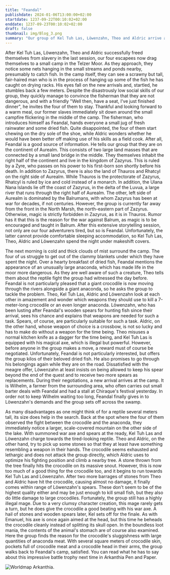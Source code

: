 ```yaml
---
title: "Feandal"
publishdate: 2024-01-06T13:00:00+02:00
startdate: 1237-09-22T00:10:02+02:00
enddate: 1237-09-23T00:10:02+02:00
draft: false
thumbnail: img/Blog_3.png
summary: "Our group of Kel Tuh Las, Löwenzahn, Theo and Aldric arrive at the small camp in the Telzer swamp, which they discovered last time. Here they meet Feandal the fisherman, who gives them a brief summary of which country and world they live in. After a night in Feandal's camp, he has another mission for our group. You can find out what it is and how the four of them go about it here:"
---
```


After Kel Tuh Las, Löwenzahn, Theo and Aldric successfully freed themselves from slavery in the last session, our four escapees now drag themselves to a small camp in the Telzer Moor. As they approach, they notice some nets hanging in the small streams and ponds nearby, presumably to catch fish. In the camp itself, they can see a scrawny but tall, fair-haired man who is in the process of hanging up some of the fish he has caught on drying racks. His eyes fall on the new arrivals and, startled, he stumbles back a few meters. Despite the disastrously low social skills of our group, they quickly manage to convince the fisherman that they are not dangerous, and with a friendly "Well then, have a seat, I've just finished dinner", he invites the four of them to stay. Thankful and looking forward to a warm meal, our former slaves immediately sit down around the small campfire flickering in the middle of the camp. The fisherman, who introduces himself as Feandal, hands everyone a small jug of fresh rainwater and some dried fish. Quite disappointed, the four of them start chewing on the dry sole of the shoe, while Aldric wonders whether he would have been better off making use of his skills as a field cook. After all, Feandal is a good source of information. He tells our group that they are on the continent of Aurealm. This consists of two large land masses that are connected by a small land bridge in the middle. They themselves inhabit the right half of the continent and live in the kingdom of Zazyrus. This is ruled by a Zyre, who passes on his power to his first-born son shortly before his death. In addition to Zazyrus, there is also the land of Thauros and Rhatcyl on the right side of Aurealm. While Thauros is the protectorate of Zazyrus, Rhatcyl is ruled by ice and cold instead of a monarch. In addition, the Ulana Nana Islands lie off the coast of Zazyrus, in the delta of the Luvua, a large river that runs through the right half of Aurealm. The other, left side of Aurealm is dominated by the Balrumans, with whom Zazyrus has been at war for decades, if not centuries. However, the group is currently far away from the front in the North Marsh, the north-eastern part of Zazyrus. Otherwise, magic is strictly forbidden in Zazyrus, as it is in Thauros. Rumor has it that this is the reason for the war against Balrum, as magic is to be encouraged and taught in Balrum. After this extensive storytelling session, not only are our four adventurers tired, but so is Feandal. Unfortunately, the latter cannot provide comfortable sleeping accommodation, so Kel Tuh Las, Theo, Aldric and Löwenzahn spend the night under makeshift covers.

The next morning is cold and thick clouds of mist surround the camp. The four of us struggle to get out of the clammy blankets under which they have spent the night. Over a hearty breakfast of dried fish, Feandal mentions the appearance of an unusually large anaconda, which has made life in the moor more dangerous. As they are well aware of such a creature, Theo tells them about the reptile fight the group had witnessed the day before. Feandal is not particularly pleased that a giant crocodile is now moving through the rivers alongside a giant anaconda, so he asks the group to tackle the problem. Theo, Kel Tuh Las, Aldric and Löwenzahn look at each other in amazement and wonder which weapons they should use to kill a 7-meter-long crocodile or an even longer anaconda. Löwenzahn, who has been lusting after Feandal's wooden spears for hunting fish since their arrival, sees his chance and explains that weapons are needed for such a task. Spears, of course, are particularly suitable for such a task. Aldric, on the other hand, whose weapon of choice is a crossbow, is not so lucky and has to make do without a weapon for the time being. Theo misuses a normal kitchen knife as a dagger for the time being, and Kel Tuh Las is equipped with his magical axe, which is illegal but powerful. However, before anyone in the group makes a move, a reward must of course be negotiated. Unfortunately, Feandal is not particularly interested, but offers the group kilos of their beloved dried fish. He also promises to go through his belongings again while they are on the road. Dissatisfied with the meagre offer, Löwenzahn at least insists on being allowed to keep his spear beyond the end of the quest and to receive two more spears as replacements. During their negotiations, a new arrival arrives at the camp. It is Wilhelm, a farmer from the surrounding area, who often carries out small barter deals with Feandal and had a stall at Chiraque's festival yesterday. In order not to keep Wilhelm waiting too long, Feandal finally gives in to Löwenzahn's demands and the group sets off across the swamp.

As many disadvantages as one might think of for a reptile several meters tall, its size does help in the search. Back at the spot where the four of them observed the fight between the crocodile and the anaconda, they immediately notice a larger, scale-covered mountain on the other side of the lake. With summoned war axe and spears at the ready, Kel Tuh Las and Löwenzahn charge towards the tired-looking reptile. Theo and Aldric, on the other hand, try to pick up some stones so that they at least have something resembling a weapon in their hands. The crocodile seems exhausted and lethargic and does not attack the group directly, which Aldric uses to optimize his fighting position and climb a nearby tree. A stone thrown from the tree finally hits the crocodile on its massive snout. However, this is now too much of a good thing for the crocodile too, and it begins to run towards Kel Tuh Las and Löwenzahn. After two more barrages of stones from Theo and Aldric have hit the crocodile, causing almost no damage, it finally comes within range of Löwenzahn's spears. These don't seem to be of the highest quality either and may be just enough to kill small fish, but they also do little damage to large crocodiles. Fortunately, the group still has a highly illegal mage. Due to a very clumsy character creation, this mage rarely gets a turn, but he does give the crocodile a good beating with his war axe. A hail of stones and wooden spears later, Kel sets off for the finale. As with Emanuel, his axe is once again aimed at the head, but this time he beheads the crocodile cleanly instead of splitting its skull open. In the boundless loot mania, the contents of the animal's stomach are of course also examined. Here the group finds the reason for the crocodile's sluggishness with large quantities of anaconda meat. With several square meters of crocodile skin, pockets full of crocodile meat and a crocodile head in their arms, the group walks back to Feandal's camp, satisfied. You can read what he has to say about this impressive battle trophy next time in Arkanthia Pen and Paper.

<div class="img-max center">
  <img class="img-fluid" title="Worldmap Arkanthia" alt="Worldmap Arkanthia." src="./img/Arkanthia_Full_Map_Blog_1-4.jpg" />
</div>
